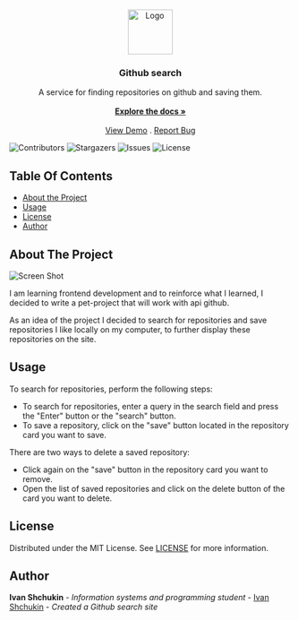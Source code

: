 <br/>
<p align="center">
  <a href="https://github.com/CodedSplash/Github-search">
    <img src="https://i.ibb.co/r5PgQh7/favicon.png" alt="Logo" width="80" height="80">
  </a>

  <h3 align="center">Github search</h3>

  <p align="center">
    A service for finding repositories on github and saving them. 
    <br/>
    <br/>
    <a href="https://github.com/CodedSplash/Github-search"><strong>Explore the docs »</strong></a>
    <br/>
    <br/>
    <a href="https://codedsplash.github.io/Github-search/">View Demo</a>
    .
    <a href="https://github.com/CodedSplash/Github-search/issues">Report Bug</a>
  </p>
</p>

![Contributors](https://img.shields.io/github/contributors/CodedSplash/Github-search?color=dark-green) ![Stargazers](https://img.shields.io/github/stars/CodedSplash/Github-search?style=social) ![Issues](https://img.shields.io/github/issues/CodedSplash/Github-search) ![License](https://img.shields.io/github/license/CodedSplash/Github-search) 

## Table Of Contents

* [About the Project](#about-the-project)
* [Usage](#usage)
* [License](#license)
* [Author](#author)

## About The Project

![Screen Shot](https://i.ibb.co/dWsxVm1/1.png)

I am learning frontend development and to reinforce what I learned, I decided to write a pet-project that will work with api github. 

As an idea of the project I decided to search for repositories and save repositories I like locally on my computer, to further display these repositories on the site.

## Usage

To search for repositories, perform the following steps:
* To search for repositories, enter a query in the search field and press the "Enter" button or the "search" button.
* To save a repository, click on the "save" button located in the repository card you want to save.

There are two ways to delete a saved repository:
* Click again on the "save" button in the repository card you want to remove.
* Open the list of saved repositories and click on the delete button of the card you want to delete.

## License

Distributed under the MIT License. See [LICENSE](https://github.com/CodedSplash/Github-search/blob/master/LICENSE) for more information.

## Author

**Ivan Shchukin** - *Information systems and programming student* - [Ivan Shchukin](https://github.com/CodedSplash) - *Created a Github search site*
